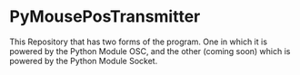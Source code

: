 # PyMousePosTransmitter
This Repository that has two forms of the program.
One in which it is powered by the Python Module OSC, and the other (coming soon) which is powered by the Python Module Socket.
